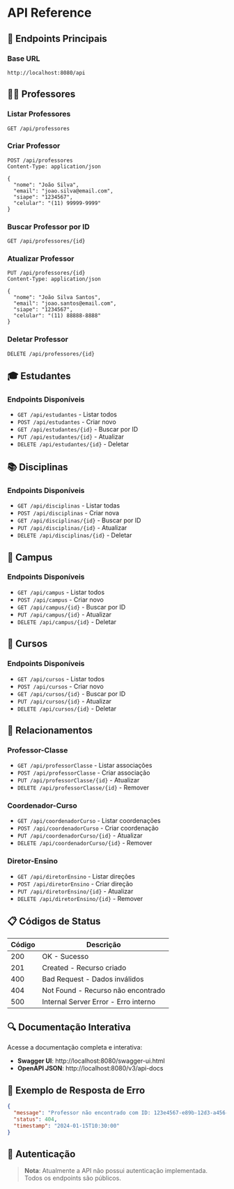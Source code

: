 # API Reference

## 📡 Endpoints Principais

### Base URL
```
http://localhost:8080/api
```

## 👨‍🏫 Professores

### Listar Professores
```http
GET /api/professores
```

### Criar Professor
```http
POST /api/professores
Content-Type: application/json

{
  "nome": "João Silva",
  "email": "joao.silva@email.com",
  "siape": "1234567",
  "celular": "(11) 99999-9999"
}
```

### Buscar Professor por ID
```http
GET /api/professores/{id}
```

### Atualizar Professor
```http
PUT /api/professores/{id}
Content-Type: application/json

{
  "nome": "João Silva Santos",
  "email": "joao.santos@email.com",
  "siape": "1234567",
  "celular": "(11) 88888-8888"
}
```

### Deletar Professor
```http
DELETE /api/professores/{id}
```

## 🎓 Estudantes

### Endpoints Disponíveis
- `GET /api/estudantes` - Listar todos
- `POST /api/estudantes` - Criar novo
- `GET /api/estudantes/{id}` - Buscar por ID
- `PUT /api/estudantes/{id}` - Atualizar
- `DELETE /api/estudantes/{id}` - Deletar

## 📚 Disciplinas

### Endpoints Disponíveis
- `GET /api/disciplinas` - Listar todas
- `POST /api/disciplinas` - Criar nova
- `GET /api/disciplinas/{id}` - Buscar por ID
- `PUT /api/disciplinas/{id}` - Atualizar
- `DELETE /api/disciplinas/{id}` - Deletar

## 🏫 Campus

### Endpoints Disponíveis
- `GET /api/campus` - Listar todos
- `POST /api/campus` - Criar novo
- `GET /api/campus/{id}` - Buscar por ID
- `PUT /api/campus/{id}` - Atualizar
- `DELETE /api/campus/{id}` - Deletar

## 📖 Cursos

### Endpoints Disponíveis
- `GET /api/cursos` - Listar todos
- `POST /api/cursos` - Criar novo
- `GET /api/cursos/{id}` - Buscar por ID
- `PUT /api/cursos/{id}` - Atualizar
- `DELETE /api/cursos/{id}` - Deletar

## 🔗 Relacionamentos

### Professor-Classe
- `GET /api/professorClasse` - Listar associações
- `POST /api/professorClasse` - Criar associação
- `PUT /api/professorClasse/{id}` - Atualizar
- `DELETE /api/professorClasse/{id}` - Remover

### Coordenador-Curso
- `GET /api/coordenadorCurso` - Listar coordenações
- `POST /api/coordenadorCurso` - Criar coordenação
- `PUT /api/coordenadorCurso/{id}` - Atualizar
- `DELETE /api/coordenadorCurso/{id}` - Remover

### Diretor-Ensino
- `GET /api/diretorEnsino` - Listar direções
- `POST /api/diretorEnsino` - Criar direção
- `PUT /api/diretorEnsino/{id}` - Atualizar
- `DELETE /api/diretorEnsino/{id}` - Remover

## 📋 Códigos de Status

| Código | Descrição |
|--------|----------|
| 200 | OK - Sucesso |
| 201 | Created - Recurso criado |
| 400 | Bad Request - Dados inválidos |
| 404 | Not Found - Recurso não encontrado |
| 500 | Internal Server Error - Erro interno |

## 🔍 Documentação Interativa

Acesse a documentação completa e interativa:
- **Swagger UI**: http://localhost:8080/swagger-ui.html
- **OpenAPI JSON**: http://localhost:8080/v3/api-docs

## 📝 Exemplo de Resposta de Erro

```json
{
  "message": "Professor não encontrado com ID: 123e4567-e89b-12d3-a456-426614174000",
  "status": 404,
  "timestamp": "2024-01-15T10:30:00"
}
```

## 🔐 Autenticação

> **Nota**: Atualmente a API não possui autenticação implementada. Todos os endpoints são públicos.
